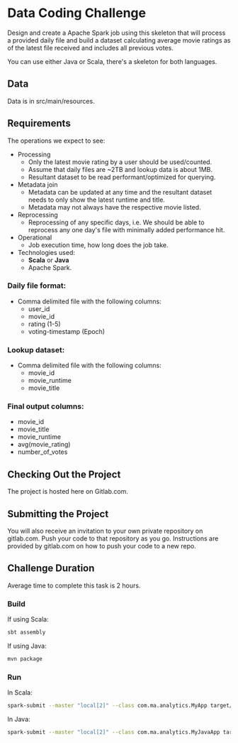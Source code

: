 Data Coding Challenge
=======================
Design and create a Apache Spark job using this skeleton that will process a provided daily file and build a dataset calculating average movie ratings as of the latest file received and includes all previous votes.

You can use either Java or Scala, there's a skeleton for both languages.

Data
--------------
Data is in src/main/resources.

## Requirements
The operations we expect to see:
- Processing
  - Only the latest movie rating by a user should be used/counted.
  - Assume that daily files are ~2TB and lookup data is about 1MB.
  - Resultant dataset to be read performant/optimized for querying.
- Metadata join
  - Metadata can be updated at any time and the resultant dataset needs to only show the latest runtime and title.
  - Metadata may not always have the respective movie listed.
- Reprocessing
  - Reprocessing of any specific days, i.e. We should be able to reprocess any one day's file with minimally added performance hit.
- Operational
  - Job execution time, how long does the job take.
- Technologies used:
  - **Scala** or **Java**
  - Apache Spark.


### Daily file format:
- Comma delimited file with the following columns:
  - user_id
  - movie_id
  - rating (1-5)
  - voting-timestamp (Epoch)

### Lookup dataset:
- Comma delimited file with the following columns:
  - movie_id
  - movie_runtime
  - movie_title


### Final output columns:
- movie_id
- movie_title
- movie_runtime
- avg(movie_rating)
- number_of_votes

## Checking Out the Project
The project is hosted here on Gitlab.com.

## Submitting the Project
You will also receive an invitation to your own private repository on gitlab.com. Push your code to that repository as
you go. Instructions are provided by gitlab.com on how to push your code to a new repo.

## Challenge Duration
Average time to complete this task is 2 hours.

### Build

If using Scala:

```bash
sbt assembly
```

If using Java:

```bash
mvn package
```

### Run

In Scala:

```bash
spark-submit --master "local[2]" --class com.ma.analytics.MyApp target/scala-2.11/spark-code-challenge-assembly-0.1.jar <any additional params>
```

In Java:

```bash
spark-submit --master "local[2]" --class com.ma.analytics.MyJavaApp target/java-code-challenge-0.1.jar <any additional params>
```




